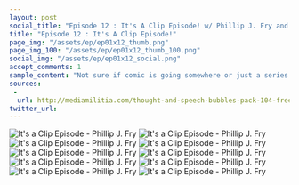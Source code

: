 ```yaml
---
layout: post
social_title: "Episode 12 : It's A Clip Episode! w/ Phillip J. Fry and The Plot Exposition Sugar Glider"
title: "Episode 12 : It's A Clip Episode!"
page_img: "/assets/ep/ep01x12_thumb.png"
page_img_100: "/assets/ep/ep01x12_thumb_100.png"
social_img: "/assets/ep/ep01x12_social.png"
accept_comments: 1
sample_content: "Not sure if comic is going somewhere or just a series of dramatic poses."
sources: 
 - 
  url: http://mediamilitia.com/thought-and-speech-bubbles-pack-104-free-vectors-and-images/
twitter_url: 
---
```



<div style="margin-left: auto; margin-right: auto; width: 600px;">
  <img src="/assets/ep/ep01x12_01.png" alt="It's a Clip Episode - Phillip J. Fry" />
  <img src="/assets/ep/ep01x12_02.png" alt="It's a Clip Episode - Phillip J. Fry" />
  <img src="/assets/ep/ep01x12_03.png" alt="It's a Clip Episode - Phillip J. Fry" />
  <img src="/assets/ep/ep01x12_04.png" alt="It's a Clip Episode - Phillip J. Fry" />
  <img src="/assets/ep/ep01x12_05.png" alt="It's a Clip Episode - Phillip J. Fry" />
  <img src="/assets/ep/ep01x12_06.png" alt="It's a Clip Episode - Phillip J. Fry" />
  <img src="/assets/ep/ep01x12_07.png" alt="It's a Clip Episode - Phillip J. Fry" />
  <img src="/assets/ep/ep01x12_08.png" alt="It's a Clip Episode - Phillip J. Fry" />
  <img src="/assets/ep/ep01x12_09.png" alt="It's a Clip Episode - Phillip J. Fry" />
  <img src="/assets/ep/ep01x12_10.png" alt="It's a Clip Episode - Phillip J. Fry" />
</div>

<div style="display: none">
  Script:

</div>